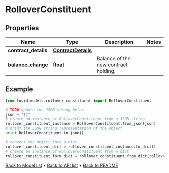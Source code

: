 # RolloverConstituent


## Properties
Name | Type | Description | Notes
------------ | ------------- | ------------- | -------------
**contract_details** | [**ContractDetails**](ContractDetails.md) |  | 
**balance_change** | **float** | Balance of the new contract holding. | 

## Example

```python
from lusid.models.rollover_constituent import RolloverConstituent

# TODO update the JSON string below
json = "{}"
# create an instance of RolloverConstituent from a JSON string
rollover_constituent_instance = RolloverConstituent.from_json(json)
# print the JSON string representation of the object
print RolloverConstituent.to_json()

# convert the object into a dict
rollover_constituent_dict = rollover_constituent_instance.to_dict()
# create an instance of RolloverConstituent from a dict
rollover_constituent_form_dict = rollover_constituent.from_dict(rollover_constituent_dict)
```
[Back to Model list](../README.md#documentation-for-models) &#8226; [Back to API list](../README.md#documentation-for-api-endpoints) &#8226; [Back to README](../README.md)



